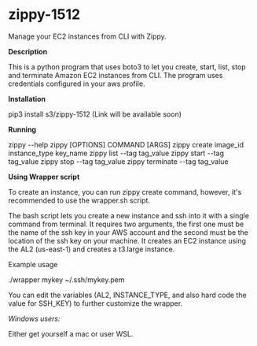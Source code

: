 # zippy-1512

Manage your EC2 instances from CLI with Zippy. 

**Description**

This is a python program that uses boto3 to let you create, start, list, stop and terminate Amazon EC2 instances from CLI. The program uses credentials configured in your aws profile.

**Installation**

pip3 install s3/zippy-1512 (Link will be available soon)

**Running**

zippy --help 
zippy [OPTIONS] COMMAND [ARGS]
zippy create image_id instance_type key_name
zippy list --tag tag_value
zippy start --tag tag_value
zippy stop --tag tag_value
zippy terminate --tag tag_value

**Using Wrapper script**

To create an instance, you can run zippy create command, however, it's recommended to use the wrapper.sh script. 

The bash script lets you create a new instance and ssh into it with a single command from terminal. It requires two arguments, the first one must be the name of the ssh key in your AWS account and the second must be the location of the ssh key on your machine. It creates an EC2 instance using the AL2 (us-east-1) and creates a t3.large instance.

Example usage

./wrapper mykey ~/.ssh/mykey.pem

You can edit the variables (AL2, INSTANCE_TYPE, and also hard code the value for SSH_KEY) to further customize the wrapper.

*Windows users:*

Either get yourself a mac or user WSL.
